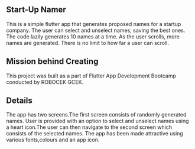 ## Start-Up Namer

This is a simple flutter app that generates proposed names for a startup company. The user can select and unselect names, saving the best ones. The code lazily generates 10 names at a time. As the user scrolls, more names are generated. There is no limit to how far a user can scroll.

## Mission behind Creating

This project was built as a part of Flutter App Development Bootcamp conducted by ROBOCEK GCEK.

## Details

The app has two screens.The first screen consists of randomly generated names. User is provided with an option to select and unselect names using a heart icon.The user can then navigate to the second screen which consists of the selected names. The app has been made attractive using various fonts,colours and an app icon.
